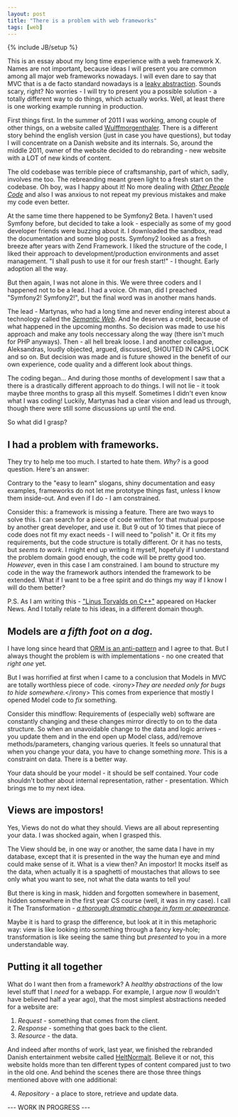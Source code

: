 ```yaml
---
layout: post
title: "There is a problem with web frameworks"
tags: [web]
---
```

{% include JB/setup %}

This is an essay about my long time experience with a web framework
 X. Names are not important, because ideas I will present you are
 common among all major web frameworks nowadays. I will even dare to
 say that MVC that is a de facto standard nowadays is a
 [leaky abstraction](http://en.wikipedia.org/wiki/Leaky_abstraction). Sounds
 scary, right? No worries - I will try to present you a possible
 solution - a totally different way to do things, which actually
 works. Well, at least there is one working example running in
 production.

<!--more-->

First things first. In the summer of 2011 I was working, among couple
of other things, on a website called
[Wulffmorgenthaler](http://wulffmorgenthaler.com). There is a
different story behind the english version (just in case you have
questions), but today I will concentrate on a Danish website and its
internals. So, around the middle 2011, owner of the website decided to
do rebranding - new website with a LOT of new kinds of content.

The old codebase was terrible piece of craftsmanship, part of which,
sadly, involves me too. The rebreanding meant green light to a fresh
start on the codebase. Oh boy, was I happy about it! No more dealing
with [_Other People Code_](http://abstrusegoose.com/432) and also I
was anxious to not repeat my previous mistakes and make my code even
better.

At the same time there happened to be Symfony2 Beta. I haven't used
Symfony before, but decided to take a look - especially as some of my
good developer friends were buzzing about it. I downloaded the
sandbox, read the documentation and some blog posts. Symfony2 looked
as a fresh breeze after years with Zend Framework. I liked the
structure of the code, I liked their approach to
development/production environments and asset management. "I shall
push to use it for our fresh start!" - I thought. Early adoption all
the way.

But then again, I was not alone in this. We were three coders and I
happened not to be a lead. I had a voice. Oh man, did I preached
"Symfony2! Symfony2!", but the final word was in another mans hands.

The lead - Martynas, who had a long time and never ending interest
about a technology called the
[_Semantic Web_](http://en.wikipedia.org/wiki/Semantic_Web). And he
deserves a credit, because of what happened in the upcoming
months. So decision was made to use his approach and make any tools
neccessary along the way (there isn't much for PHP anyways). Then -
all hell break loose. I and another colleague, Aleksandras, loudly
objected, argued, discussed, SHOUTED IN CAPS LOCK and so on. But
decision was made and is future showed in the benefit of our own
experience, code quality and a different look about things.

The coding began... And during those months of development I saw that
a there is a drastically different approach to do things. I will not
lie - it took maybe three months to grasp all this myself. Sometimes I
didn't even know what I was coding! Luckily, Martynas had a clear
vision and lead us through, though there were still some discussions
up until the end.

So what did I grasp?

## I had a problem with frameworks.

They try to help me too much. I started to hate them. _Why?_ is a good
question. Here's an answer:

Contrary to the "easy to learn" slogans, shiny documentation and easy
examples, frameworks do not let me prototype things fast, unless I
know them inside-out. And even if I do - I am constrained.

Consider this: a framework is missing a feature. There are two ways to
solve this. I can search for a piece of code written for that mutual
purpose by another great developer, and use it. But 9 out of 10 times
that piece of code does not fit my exact needs - I will need to
"polish" it. Or it fits my requirements, but the code structure is
totally different. Or it has no tests, but _seems to work_. I might
end up writing it myself, hopefuly if I understand the problem domain
good enough, the code will be pretty good too. _However_, even in this
case I am constrained. I am bound to structure my code in the way the
framework authors intended the framework to be extended. What if I
want to be a free spirit and do things my way if I know I will do them
better?

P.S. As I am writing this -
["Linus Torvalds on C++"](http://harmful.cat-v.org/software/c++/linus)
appeared on Hacker News. And I totally relate to his ideas, in a
different domain though.

## Models are _a fifth foot on a dog_.

I have long since heard that
[ORM is an anti-pattern](http://www.google.com/search?q=orm+antipattern)
and I agree to that. But I always thought the problem is with
implementations - no one created that _right one_ yet.

But I was horrified at first when I came to a conclusion that Models
in MVC are totally worthless piece of code. &lt;irony&gt;_They are
needed only for bugs to hide somewhere._&lt;/irony&gt; This comes from
experience that mostly I opened Model code to _fix_ something.

Consider this mindflow: Requirements of (especially web) software are
constantly changing and these changes mirror directly to on to the
data structure. So when an unavoidable change to the data and logic
arrives - you update them and in the end open up Model class,
add/remove methods/parameters, changing various queries. It feels so
unnatural that when you change your data, you have to change something
_more_. This is a constraint on data. There is a better way.

Your data should be your model - it should be self contained. Your
code shouldn't bother about internal representation, rather -
presentation. Which brings me to my next idea.

## Views are impostors!

Yes, Views do not do what they should. Views are all about
representing your data. I was shocked again, when I grasped this.

The View should be, in one way or another, the same data I have in my
database, except that it is presented in the way the human eye and
mind could make sense of it. What is a view then? An impostor! It
mocks itself as the data, when actually it is a spaghetti of
moustaches that allows to see only what you want to see, not what the
data wants to tell you!

But there is king in mask, hidden and forgotten somewhere in basement,
hidden somewhere in the first year CS course (well, it was in my
case). I call it The Transformation -
[_a thorough dramatic change in form or appearance_](http://www.google.com/search?q=define:+transformation).

Maybe it is hard to grasp the difference, but look at it in this
metaphoric way: view is like looking into something through a fancy
key-hole; transformation is like seeing the same thing but _presented_
to you in a more understandable way.

## Putting it all together

What do I want then from a framework? A _healthy abstractions_ of the
low level stuff that I _need_ for a webapp. For example, I argue _now_
(I wouldn't have believed half a year ago), that the most simplest
abstractions needed for a website are:

1. _Request_ - something that comes from the client.
2. _Response_ - something that goes back to the client.
3. _Resource_ - the data.

And indeed after months of work, last year, we finished the rebranded
Danish entertainment website called
[HeltNormalt](http://heltnormalt.dk/). Believe it or not, this website
holds more than ten different types of content compared just to two in
the old one. And behind the scenes there are those three things
mentioned above with one additional:

4. _Repository_ - a place to store, retrieve and update data.

--- WORK IN PROGRESS ---
